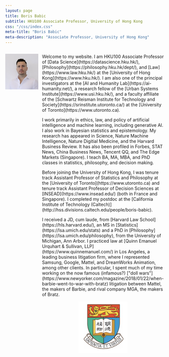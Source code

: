 ```yaml
---
layout: page
title: Boris Babic
subtitle: HKU100 Associate Professor, University of Hong Kong
css: "/css/index.css"
meta-title: "Boris Babic"
meta-description: "Associate Professor, University of Hong Kong"
---
```

<!---
<div style="text-align: center;">
  <p><img src="/img/profilephoto6.jpg" width="60%" height="auto"></p>
</div>
-->
<script src="https://platform.linkedin.com/badges/js/profile.js" async defer type="text/javascript"></script>
<div style="display: flex; justify-content: space-between; width: 100%;">
  <div style="flex: 1;">
    <p><img src="/img/profilephoto6.jpg" width="90%" height="auto"></p>
    <p> <div class="badge-base LI-profile-badge" data-locale="en_US" data-size="small" data-theme="dark" data-type="VERTICAL" data-vanity="-boris-babic" data-version="v1"><a class="badge-base__link LI-simple-link" href="https://hk.linkedin.com/in/-boris-babic?trk=profile-badge"></a></div> </p>
  </div>
  <div style="flex: 1.25;">

<p>Welcome to my website. I am HKU100 Associate Professor of [Data Science](https://datascience.hku.hk/), [Philosophy](https://philosophy.hku.hk/dept/), and [Law](https://www.law.hku.hk/) at the [University of Hong Kong](https://www.hku.hk/). I am also one of the principal investigators at the [AI and Humanity Lab](https://ai-humanity.net/), a research fellow of the [Urban Systems Institute](https://www.usi.hku.hk/), and a faculty affiliate of the [Schwartz Reisman Institute for Technology and Society](https://srinstitute.utoronto.ca/) at the [University of Toronto](https://www.utoronto.ca).</p>

<p>I work primarily in ethics, law, and policy of artificial intelligence and machine learning, including generative AI. I also work in Bayesian statistics and epistemology. My research has appeared in Science, Nature Machine Intelligence, Nature Digitial Medicine, and the Harvard Business Review. It has also been profiled in Forbes, STAT News, China Business News, Tencent QQ, and The Edge Markets (Singapore). I teach BA, MA, MBA, and PhD classes in statistics, philosophy, and decision making.</p>

<p>Before joining the University of Hong Kong, I was tenure track Assistant Professor of Statistics and Philosophy at the [University of Toronto](https://www.utoronto.ca) and tenure track Assistant Professor of Decision Sciences at [INSEAD](https://www.insead.edu/) (both in France and Singapore). I completed my postdoc at the [California Institute of Technology (Caltech)](http://hss.divisions.caltech.edu/people/boris-babic).</p> 

<p>I received a JD, cum laude, from [Harvard Law School](https://hls.harvard.edu/), an MS in [Statistics](https://lsa.umich.edu/stats) and a PhD in [Philosophy](https://lsa.umich.edu/philosophy), from the University of Michigan, Ann Arbor. I practiced law at [Quinn Emanuel Urquhart & Sullivan, LLP](https://www.quinnemanuel.com/) in Los Angeles, a leading business litigation firm, where I represented Samsung, Google, Mattel, and DreamWorks Animation, among other clients. In particular, I spent much of my time working on the now famous (infamous?) ["doll wars"](https://www.newyorker.com/magazine/2018/01/22/when-barbie-went-to-war-with-bratz) litigation between Mattel, the makers of Barbie, and rival company MGA, the makers of Bratz.</p> 
              
<div style="text-align: center;">
  <p><img src="/img/hkulogo.png" width="40%" height="auto"></p>
</div>

&nbsp;
&nbsp;
&nbsp;
&nbsp;
&nbsp;
&nbsp;


